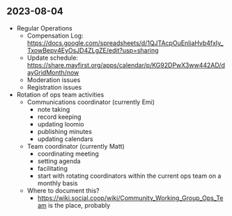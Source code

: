 ## 2023-08-04

- Regular Operations
    - Compensation Log: https://docs.google.com/spreadsheets/d/1QJTAcpOuEnliaHvb4fxIy_TxowBepv4EyOsJD4ZLgZE/edit?usp=sharing
    - Update schedule: https://share.mayfirst.org/apps/calendar/p/KG92DPwX3ww442AD/dayGridMonth/now
    - Moderation issues
    - Registration issues
- Rotation of ops team activities
    - Communications coordinator (currently Emi)
        - note taking
        - record keeping
        - updating loomio
        - publishing minutes
        - updating calendars
    - Team coordinator (currently Matt)
        - coordinating meeting 
        - setting agenda
        - facilitating
        - start with rotating coordinators within the current ops team on a monthly basis
    - Where to document this?
        - https://wiki.social.coop/wiki/Community_Working_Group_Ops_Team is the place, probably